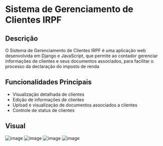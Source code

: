 # Sistema de Gerenciamento de Clientes IRPF

## Descrição
O Sistema de Gerenciamento de Clientes IRPF é uma aplicação web desenvolvida em Django e JavaScript, que permite ao contador gerenciar informações de clientes e seus documentos associados, para facilitar o processo da declaração do imposto de renda

## Funcionalidades Principais
- Visualização detalhada de clientes
- Edição de informações de clientes
- Upload e visualização de documentos associados a clientes
- Controle de status de clientes

## Visual

![image](https://github.com/MaduSilva/PI-DRP14-G16/assets/60114640/820dafea-ba23-4dc1-b45a-b88e5763bd47)
![image](https://github.com/MaduSilva/PI-DRP14-G16/assets/60114640/f39216ac-2120-4675-8312-5fbedf643237)
![image](https://github.com/MaduSilva/PI-DRP14-G16/assets/60114640/f6588aa5-187f-422d-a578-ac49230241b9)
![image](https://github.com/MaduSilva/PI-DRP14-G16/assets/60114640/08193835-6322-4687-bac4-e4e0d5ab28c9)
